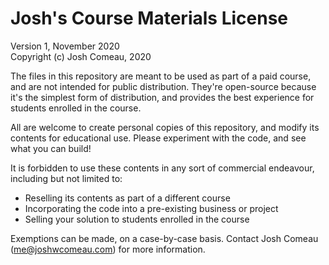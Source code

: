 # Josh's Course Materials License

Version 1, November 2020  
Copyright (c) Josh Comeau, 2020

The files in this repository are meant to be used as part of a paid course, and
are not intended for public distribution. They're open-source because it's the
simplest form of distribution, and provides the best experience for students
enrolled in the course.

All are welcome to create personal copies of this repository, and modify its
contents for educational use. Please experiment with the code, and see what you
can build!

It is forbidden to use these contents in any sort of commercial endeavour,
including but not limited to:

- Reselling its contents as part of a different course
- Incorporating the code into a pre-existing business or project
- Selling your solution to students enrolled in the course

Exemptions can be made, on a case-by-case basis. Contact Josh Comeau
(me@joshwcomeau.com) for more information.
